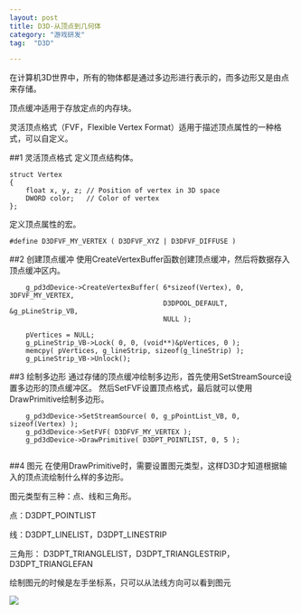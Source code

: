 ```yaml
---
layout: post
title: D3D-从顶点到几何体
category: "游戏研发"
tag:  "D3D"

---
```


在计算机3D世界中，所有的物体都是通过多边形进行表示的，而多边形又是由点来存储。

顶点缓冲适用于存放定点的内存块。

灵活顶点格式（FVF，Flexible Vertex Format）适用于描述顶点属性的一种格式，可以自定义。

##1 灵活顶点格式
定义顶点结构体。

```
struct Vertex
{
	float x, y, z; // Position of vertex in 3D space
    DWORD color;   // Color of vertex
};

```

定义顶点属性的宏。

```
#define D3DFVF_MY_VERTEX ( D3DFVF_XYZ | D3DFVF_DIFFUSE )
```

##2 创建顶点缓冲
使用CreateVertexBuffer函数创建顶点缓冲，然后将数据存入顶点缓冲区内。

```
	g_pd3dDevice->CreateVertexBuffer( 6*sizeof(Vertex), 0, 3DFVF_MY_VERTEX,
									  D3DPOOL_DEFAULT, &g_pLineStrip_VB,
									  NULL );

	pVertices = NULL;
	g_pLineStrip_VB->Lock( 0, 0, (void**)&pVertices, 0 );
    memcpy( pVertices, g_lineStrip, sizeof(g_lineStrip) );
    g_pLineStrip_VB->Unlock();
```

##3 绘制多边形
通过存储的顶点缓冲绘制多边形，首先使用SetStreamSource设置多边形的顶点缓冲区。
然后SetFVF设置顶点格式，最后就可以使用DrawPrimitive绘制多边形。

```
	g_pd3dDevice->SetStreamSource( 0, g_pPointList_VB, 0, sizeof(Vertex) );
	g_pd3dDevice->SetFVF( D3DFVF_MY_VERTEX );
	g_pd3dDevice->DrawPrimitive( D3DPT_POINTLIST, 0, 5 );


```

##4 图元
在使用DrawPrimitive时，需要设置图元类型，这样D3D才知道根据输入的顶点流绘制什么样的多边形。

图元类型有三种：点、线和三角形。

点：D3DPT_POINTLIST

线：D3DPT_LINELIST，D3DPT_LINESTRIP

三角形：
D3DPT_TRIANGLELIST，D3DPT_TRIANGLESTRIP，D3DPT_TRIANGLEFAN


绘制图元的时候是左手坐标系，只可以从法线方向可以看到图元

![](http://pic002.cnblogs.com/images/2010/64257/2010112214553957.png)